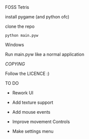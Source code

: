 FOSS Tetris

install pygame (and python ofc)

clone the repo

```python main.pyw```

Windows

Run main.pyw like a normal application

*COPYING*

Follow the LICENCE :)

TO DO 

* Rework UI 

* Add texture support

* Add mouse events 

* Improve movement Controls

* Make settings menu
